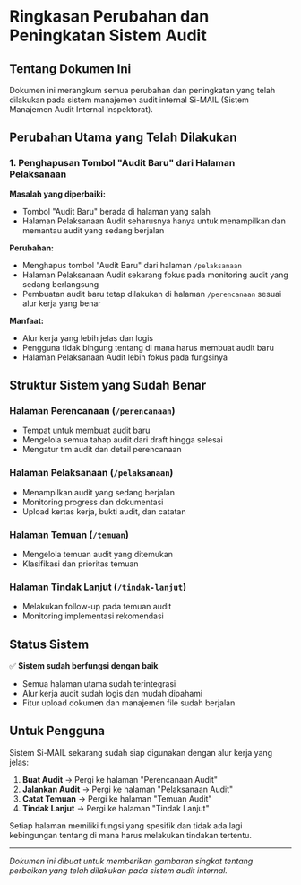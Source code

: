 # Ringkasan Perubahan dan Peningkatan Sistem Audit

## Tentang Dokumen Ini
Dokumen ini merangkum semua perubahan dan peningkatan yang telah dilakukan pada sistem manajemen audit internal Si-MAIL (Sistem Manajemen Audit Internal Inspektorat).

## Perubahan Utama yang Telah Dilakukan

### 1. Penghapusan Tombol "Audit Baru" dari Halaman Pelaksanaan
**Masalah yang diperbaiki:**
- Tombol "Audit Baru" berada di halaman yang salah
- Halaman Pelaksanaan Audit seharusnya hanya untuk menampilkan dan memantau audit yang sedang berjalan

**Perubahan:**
- Menghapus tombol "Audit Baru" dari halaman `/pelaksanaan`
- Halaman Pelaksanaan Audit sekarang fokus pada monitoring audit yang sedang berlangsung
- Pembuatan audit baru tetap dilakukan di halaman `/perencanaan` sesuai alur kerja yang benar

**Manfaat:**
- Alur kerja yang lebih jelas dan logis
- Pengguna tidak bingung tentang di mana harus membuat audit baru
- Halaman Pelaksanaan Audit lebih fokus pada fungsinya

## Struktur Sistem yang Sudah Benar

### Halaman Perencanaan (`/perencanaan`)
- Tempat untuk membuat audit baru
- Mengelola semua tahap audit dari draft hingga selesai
- Mengatur tim audit dan detail perencanaan

### Halaman Pelaksanaan (`/pelaksanaan`)
- Menampilkan audit yang sedang berjalan
- Monitoring progress dan dokumentasi
- Upload kertas kerja, bukti audit, dan catatan

### Halaman Temuan (`/temuan`)
- Mengelola temuan audit yang ditemukan
- Klasifikasi dan prioritas temuan

### Halaman Tindak Lanjut (`/tindak-lanjut`)
- Melakukan follow-up pada temuan audit
- Monitoring implementasi rekomendasi

## Status Sistem
✅ **Sistem sudah berfungsi dengan baik**
- Semua halaman utama sudah terintegrasi
- Alur kerja audit sudah logis dan mudah dipahami
- Fitur upload dokumen dan manajemen file sudah berjalan

## Untuk Pengguna
Sistem Si-MAIL sekarang sudah siap digunakan dengan alur kerja yang jelas:

1. **Buat Audit** → Pergi ke halaman "Perencanaan Audit"
2. **Jalankan Audit** → Pergi ke halaman "Pelaksanaan Audit" 
3. **Catat Temuan** → Pergi ke halaman "Temuan Audit"
4. **Tindak Lanjut** → Pergi ke halaman "Tindak Lanjut"

Setiap halaman memiliki fungsi yang spesifik dan tidak ada lagi kebingungan tentang di mana harus melakukan tindakan tertentu.

---
*Dokumen ini dibuat untuk memberikan gambaran singkat tentang perbaikan yang telah dilakukan pada sistem audit internal.*

